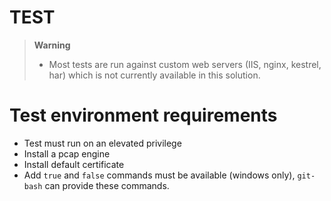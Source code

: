 # TEST

> **Warning**
>  - Most tests are run against custom web servers (IIS, nginx, kestrel, har) which is not currently available in this solution.

# Test environment requirements

- Test must run on an elevated privilege
- Install a pcap engine 
- Install default certificate 
- Add `true` and `false` commands must be available (windows only),  `git-bash` can provide these commands. 

